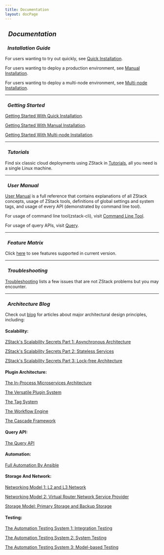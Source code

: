 ```yaml
---
title: Documentation
layout: docPage
---
```


<h2>
<i class="fa fa-university">&nbsp; Documentation</i>
</h2>

<h3><i class="fa fa-cogs">&nbsp; Installation Guide</i></h3>

For users wanting to try out quickly, see [Quick Installation](../installation/index.html).

For users wanting to deploy a production environment, see [Manual Installation](../installation/manual.html).

For users wanting to deploy a multi-node environment, see [Multi-node Installation](../installation/multi-node.html).

<hr>

<h3><i class="fa fa-book">&nbsp; Getting Started</i></h3>

[Getting Started With Quick Installation](getstart-quick.html).

[Getting Started With Manual Installation](getstart-manual.html).

[Getting Started With Multi-node Installation](getstart-multi.html).

<hr>

<h3><i class="fa fa-archive">&nbsp; Tutorials</i></h3>

Find six classic cloud deployments using ZStack in [Tutorials](../tutorials), all you need is a single Linux machine.

<hr>

<h3><i class="fa fa-user">&nbsp; User Manual</i></h3>

[User Manual](http://zdoc.readthedocs.org/en/latest/) is a full reference that contains explanations of all ZStack concepts,
usage of ZStack tools, definitions of global settings and system tags, and usage of every API (demonstrated by command line tool).

For usage of command line tool(zstack-cli), visit [Command Line Tool](http://zdoc.readthedocs.org/en/latest/userManual/cli.html).

For usage of query APIs, visit [Query](http://zdoc.readthedocs.org/en/latest/userManual/query.html).

<hr>

<h3><i class="fa fa-building-o">&nbsp; Feature Matrix</i></h3>

Click [here](features-matrix.html) to see features supported in current version.

<hr>

<h3><i class="fa fa-exclamation-triangle">&nbsp; Troubleshooting</i></h3>

[Troubleshooting](troubles/index.html) lists a few issues that are not ZStack problems but you may encounter.

<hr>

<h3><i class="fa fa-pencil">&nbsp; Architecture Blog</i></h3>

Check out [blog](../blog/) for articles about major architectural design principles, including:

#### Scalability:

[ZStack's Scalability Secrets Part 1: Asynchronous Architecture](../blog/asynchronous-architecture.html)

[ZStack's Scalability Secrets Part 2: Stateless Services](../blog/stateless-clustering.html)

[ZStack's Scalability Secrets Part 3: Lock-free Architecture](../blog/lock-free.html)

#### Plugin Architecture:

[The In-Process Microservices Architecture](../blog/microservices.html)

[The Versatile Plugin System](../blog/plugin.html)

[The Tag System](../blog/tag.html)

[The Workflow Engine](../blog/workflow.html)

[The Cascade Framework](../blog/cascade.html)

#### Query API:

[The Query API](../blog/query.html)

#### Automation:

[Full Automation By Ansible](../blog/ansible.html)

#### Storage And Network:

[Networking Model 1: L2 and L3 Network](../blog/network-l2.html)

[Networking Model 2: Virtual Router Network Service Provider](../blog/virtual-router.html)

[Storage Model: Primary Storage and Backup Storage](../blog/storage.html)

#### Testing:

[The Automation Testing System 1: Integration Testing](../blog/integration-testing.html)

[The Automation Testing System 2: System Testing](../blog/system-testing.html)

[The Automation Testing System 3: Model-based Testing](../blog/model-based-testing.html)




